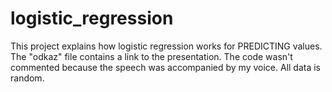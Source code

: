 # logistic_regression

This project explains how logistic regression works for PREDICTING values. The "odkaz" file contains a link to the presentation. The code wasn't commented because the speech was accompanied by my voice.
All data is random.

